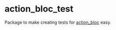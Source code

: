 # action_bloc_test

Package to make creating tests for [action_bloc][action_bloc_link] easy.

[action_bloc_link]: https://pub.dev/packages/action_bloc
